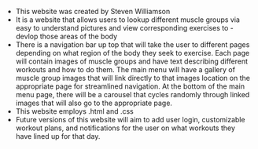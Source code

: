 - This website was created by Steven Williamson <br>
- It is a website that allows users to lookup different muscle groups via easy to understand pictures and view corresponding exercises to - devlop those areas of the body <br>
- There is a navigation bar up top that will take the user to different pages depending on what region of the body they seek to exercise. Each page will contain images of muscle groups and have text describing different workouts and how to do them. The main menu will have a gallery of muscle group images that will link directly to that images location on the appropriate page for streamlined navigation. At the bottom of the main menu page, there will be a carousel that cycles randomly through linked images that will also go to the appropriate page. <br>
- This website employs .html and .css <br>
- Future versions of this website will aim to add user login, customizable workout plans, and notifications for the user on what workouts they have lined up for that day. <br>
